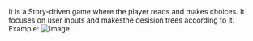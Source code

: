 It is a Story-driven game where the player reads and makes choices. 
It focuses on user inputs and makesthe desision trees according to it.
Example: ![image](https://github.com/user-attachments/assets/54299221-47d3-46e0-9ce8-3443ee01e4bc)
